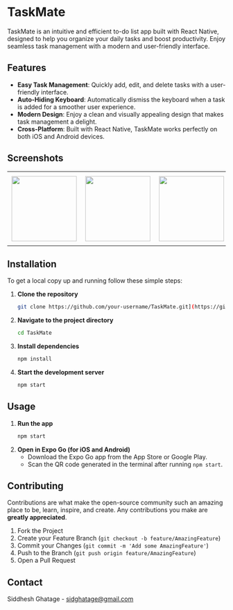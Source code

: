 # TaskMate

TaskMate is an intuitive and efficient to-do list app built with React Native, designed to help you organize your daily tasks and boost productivity. Enjoy seamless task management with a modern and user-friendly interface.

## Features

- **Easy Task Management**: Quickly add, edit, and delete tasks with a user-friendly interface.
- **Auto-Hiding Keyboard**: Automatically dismiss the keyboard when a task is added for a smoother user experience.
- **Modern Design**: Enjoy a clean and visually appealing design that makes task management a delight.
- **Cross-Platform**: Built with React Native, TaskMate works perfectly on both iOS and Android devices.

## Screenshots

<p align="center">
  <table>
    <tr>
      <td style="text-align: center; padding: 10px;">
        <img src="https://github.com/SidGhatage/TaskMate/assets/85355032/25d9a2a8-a399-4231-9515-9982c350187f" width="150" style="margin: auto;" />
      </td>
      <td style="text-align: center; padding: 10px;">
        <img src="https://github.com/SidGhatage/TaskMate/assets/85355032/ef19220e-2f05-4a3e-b3f5-0be2b3a54d1d" width="150" style="margin: auto;" />
      </td>
      <td style="text-align: center; padding: 10px;">
        <img src="https://github.com/SidGhatage/TaskMate/assets/85355032/383c9c43-f9be-4758-a7cb-b2b511efe323" width="150" style="margin: auto;" />
      </td>
      <td style="text-align: center; padding: 10px;">
        <img src="https://github.com/SidGhatage/TaskMate/assets/85355032/3fa3d314-56ab-442a-b476-a3dc2b71b5d9" width="150" style="margin: auto;" />
      </td>
    </tr>
  </table>
</p>

## Installation

To get a local copy up and running follow these simple steps:

1. **Clone the repository**
    ```bash
    git clone https://github.com/your-username/TaskMate.git](https://github.com/SidGhatage/TaskMate.git
    ```
2. **Navigate to the project directory**
    ```bash
    cd TaskMate
    ```
3. **Install dependencies**
    ```bash
    npm install
    ```
4. **Start the development server**
    ```bash
    npm start
    ```

## Usage

1. **Run the app**
    ```bash
    npm start
    ```
2. **Open in Expo Go (for iOS and Android)**
   - Download the Expo Go app from the App Store or Google Play.
   - Scan the QR code generated in the terminal after running `npm start`.

## Contributing

Contributions are what make the open-source community such an amazing place to be, learn, inspire, and create. Any contributions you make are **greatly appreciated**.

1. Fork the Project
2. Create your Feature Branch (`git checkout -b feature/AmazingFeature`)
3. Commit your Changes (`git commit -m 'Add some AmazingFeature'`)
4. Push to the Branch (`git push origin feature/AmazingFeature`)
5. Open a Pull Request

## Contact

Siddhesh Ghatage - sidghatage@gmail.com

